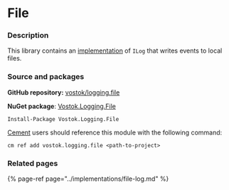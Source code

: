 # File

### Description

This library contains an [implementation](../implementations/file-log.md) of `ILog` that writes events to local files.

### Source and packages

**GitHub repository:** [vostok/logging.file](https://github.com/vostok/logging.file)

**NuGet package**: [Vostok.Logging.File](https://www.nuget.org/packages/Vostok.Logging.File)

```text
Install-Package Vostok.Logging.File
```

[Cement](https://github.com/skbkontur/cement) users should reference this module with the following command:

```text
cm ref add vostok.logging.file <path-to-project>
```

### Related pages

{% page-ref page="../implementations/file-log.md" %}

